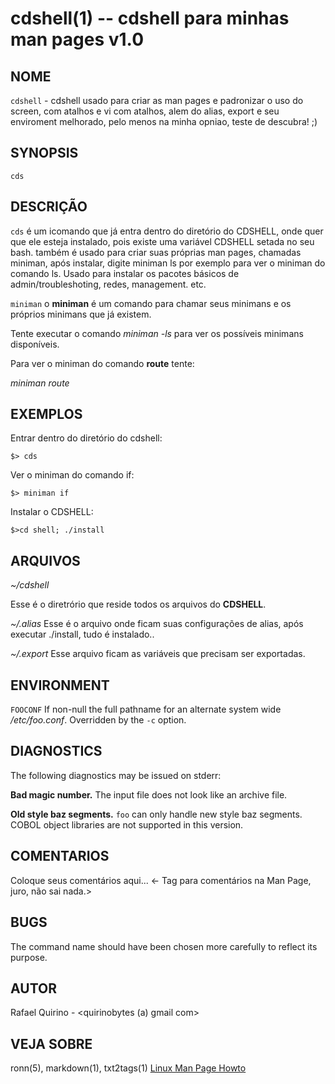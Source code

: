 cdshell(1) -- cdshell para minhas man pages v1.0
===============================================

NOME
-----

`cdshell` - cdshell usado para criar as man pages e padronizar o uso do screen, com atalhos e vi com atalhos, alem do alias, export e seu enviroment melhorado, pelo menos na minha opniao, teste de descubra! ;)

SYNOPSIS
--------

`cds`

DESCRIÇÃO
---------

`cds` é um icomando que já entra dentro do diretório do CDSHELL, onde quer que ele esteja instalado, pois existe uma variável CDSHELL setada no seu bash.
também é usado para criar suas próprias man pages, chamadas miniman, após instalar, digite miniman ls por exemplo para ver o miniman do comando ls.
Usado para instalar os pacotes básicos de admin/troubleshoting, redes, management. etc.

`miniman` o **miniman** é um comando para chamar seus minimans e os próprios minimans que já existem.

Tente executar o comando *miniman -ls* para ver os possíveis minimans disponíveis.

Para ver o miniman do comando **route**  tente:

*miniman route*


EXEMPLOS
--------

Entrar dentro do diretório do cdshell:

   `$> cds`

Ver o miniman do comando if:

   `$> miniman if`

Instalar o CDSHELL:

   `$>cd shell; ./install`


ARQUIVOS
--------


*~/cdshell*

Esse é o diretrório que reside todos os arquivos do **CDSHELL**.

*~/.alias*
  Esse é o arquivo onde ficam suas configurações de alias, após executar ./install, tudo é instalado..

*~/.export*
  Esse arquivo ficam as variáveis que precisam ser exportadas.



ENVIRONMENT
-----------

`FOOCONF`
  If non-null the full pathname for an alternate system wide */etc/foo.conf*.
  Overridden by the `-c` option.

DIAGNOSTICS
-----------

The following diagnostics may be issued on stderr:

**Bad magic number.**
  The input file does not look like an archive file.

**Old style baz segments.**
  `foo` can only handle new style baz segments. COBOL object libraries are not
  supported in this version.

COMENTARIOS
-----------

Coloque seus comentários aqui...
<- Tag para comentários na Man Page, juro, não sai nada.>

BUGS
----

The command name should have been chosen more carefully to reflect its
purpose.

AUTOR
-----

Rafael Quirino - <quirinobytes (a) gmail com>

VEJA SOBRE
----------

ronn(5), markdown(1), txt2tags(1) [Linux Man Page Howto](
http://www.schweikhardt.net/man_page_howto.html)
